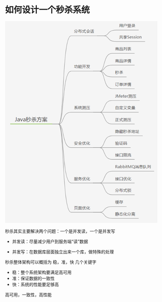 # 如何设计一个秒杀系统

![image-20210128211753263](readme.assets/image-20210128211753263.png)

秒杀其实主要解决两个问题：一个是并发读，一个是并发写

* 并发读：尽量减少用户到服务端“读”数据

* 并发写：在数据库层面独立出来一个库，做特殊的处理

秒杀整体架构可以概括为 稳，准，快 几个关键字

* 稳：整个系统架构要满足高可用
* 准：保证数据的一致性
* 快：系统的性能要足够高

高可用，一致性，高性能

